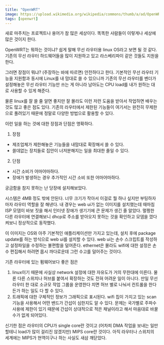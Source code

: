 ```yaml
---
title: "OpenWRT"
image: https://upload.wikimedia.org/wikipedia/commons/thumb/a/ad/OpenWRT_8.09.1_LuCI_screenshot.png/1200px-OpenWRT_8.09.1_LuCI_screenshot.png
tags: [openwrt]
---
```


새로 마주치는 프로젝트나 용어가 참 많은 세상이다. 똑똑한 사람들이 이렇게나 세상에 많은 것이지 한다.

OpenWRT는 뭐하는 것이냐? 쉽게 말해 무선 라우터용 linux OS라고 보면 될 것 같다. 기존의 무선 라우터 하드웨어들을 많이 지원하고 있고 라스베리파이 같은 것들도 지원을 한다. 

그러면 장점이 뭐냐? (주장하는 바에 따르면) 안전하다고 한다. 기본적인 무선 라우터 기능을 지원함과 동시에 Linux를 내 맘대로 쓸 수 있으니까 기존의 무선 라우터를 벤더가 설정해놓은 무선 라우터 기능만 쓰는 게 아니라 남아도는 CPU load를 내가 원하는 대로 사용할 수 있게 해준다. 

물론 linux를 잘 쓸 줄 알면 좋지만 잘 몰라도 이런 저런 도움을 받아서 작업하면 배우는 것도 많고 좋은 점도 있다. 기존의 라우터에서 제한된 기능들이 여기서는 완전히 무제한으로 풀려있기 때문에 정말로 다양한 방법으로 활용할 수 있다.

이런 일을 하는 것에 대한 장점과 단점은 명확하다.

1) 장점
- 제조업체가 제한해놓은 기능들을 내맘대로 확장해서 쓸 수 있다.
- 쓸데없는 장치들로 집안이 너저분해지는 일을 최대한 줄일 수 있다.

2) 단점
- 시간 소비가 어마어마하다. 
- 장애가 발생하는 경우 추가적인 시간 소비 또한 어마어마하다.

궁금함을 참지 못하는 난 당장에 설치해보았다.

시스템은 4MB 정도 밖에 안된다. 너무 크기가 작아서 이걸로 뭘 하나 싶지만 부팅하자마자 라우터 역할을 잘 해낸다. 내 경우는 web ui가 없는 이미지를 설치했는데 때마침 ISP 모뎀이 바보 짓을 해서 인터넷 장애가 생기기에 큰 문제가 생긴 줄 알았다. 멀쩡한 다른 라우터에 연결해보니 dhcp로 주소를 받아오지 못하는 것을 확인하고 모뎀을 껐다 켜보니 정상적으로 동작했다.

이 이미지는 OS와 아주 기본적인 애플리케이션만 가지고 있는데, 설치 후에 package update를 하는 방식으로 web ui를 설치할 수 있다. web ui는 손수 스크립트를 작성하고 설정파일을 수정하는 불편함을 덜어준다. ethernet은 몰라도 wifi에 대한 설정은 손수 편집해서 하려면 몹시 까다로운데 그런 수고를 덜어주는 것이다.

기존 라우터에 있는 펌웨어보다 좋은 점은
1) linux이기 때문에 사실상 network 설정에 대한 자유도가 거의 무한대에 이른다. 물론 다른 스위치나 허브를 붙여서 확장하는 것도 전혀 어려운 일이 아니다. 만일 무선 라우터 한 대로 소규모 작업 그룹을 운영한다 치면 허브 별로 나눠서 컨트롤을 한다든가 하는 일도 다 할 수 있다. 
2) 트래픽에 대한 구체적인 정보가 그래픽으로 표시된다. wifi 칩이 가지고 있는 scan 기능을 사용해서 어떤 밴드가 간섭이 심한지도 알 수 있다. 문제는 국가별로 주파수 사용에 제한이 있기 때문에 간섭이 상대적으로 적은 채널이라고 해서 마음대로 바꿀 수가 없게 되어있다.

신기한 점은 라우터의 CPU가 single core란 것이고 (어차피 DMA 작업을 보내는 일만 할테니 load가 많이 걸리진 않겠지만) MIPS core란 것이다. 아직 라우터나 스위치의 세계에는 MIPS가 현역이구나 하는 사실도 새삼 깨닫았다.

